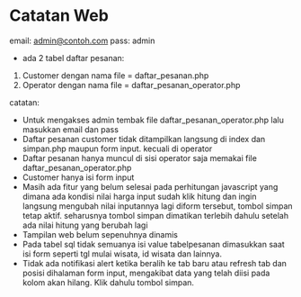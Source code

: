 # Catatan Web
email: admin@contoh.com
pass: admin

- ada 2 tabel daftar pesanan:
1. Customer dengan nama file = daftar_pesanan.php
2. Operator dengan nama file = daftar_pesanan_operator.php

catatan:
- Untuk mengakses admin tembak file daftar_pesanan_operator.php lalu masukkan email dan pass
- Daftar pesanan customer tidak ditampilkan langsung di index dan simpan.php maupun form input. kecuali di operator
- Daftar pesanan hanya muncul di sisi operator saja memakai file daftar_pesanan_operator.php
- Customer hanya isi form input
- Masih ada fitur yang belum selesai pada perhitungan javascript yang dimana ada kondisi nilai harga input sudah klik hitung dan
  ingin langsung mengubah nilai inputannya lagi diform tersebut, tombol simpan tetap aktif. seharusnya tombol simpan dimatikan terlebih dahulu setelah ada nilai hitung yang berubah lagi
- Tampilan web belum sepenuhnya dinamis
- Pada tabel sql tidak semuanya isi value tabelpesanan dimasukkan saat isi form seperti tgl mulai wisata, id wisata dan lainnya.
- Tidak ada notifikasi alert ketika beralih ke tab baru atau refresh tab dan posisi dihalaman form input, mengakibat data yang telah diisi pada kolom akan hilang. Klik dahulu tombol simpan.
